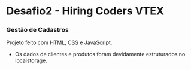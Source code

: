 # Desafio2 - Hiring Coders VTEX

### Gestão de Cadastros 

Projeto feito com HTML, CSS e JavaScript.

- Os dados de clientes e produtos foram devidamente estruturados no localstorage.

  



